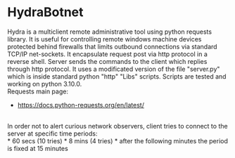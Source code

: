 # HydraBotnet
Hydra is a multiclient remote administrative tool using python requests library. It is useful for controlling remote windows machine devices protected behind firewalls that limits outbound connections via standard TCP/IP net-sockets. It encapsulate request post via http protocol in a reverse shell. Server sends the commands to the client which replies through http protocol. It uses a modificated version of the file "server.py" which is inside standard python "http" "Libs" scripts. Scripts are tested and working on python 3.10.0.
<br>Requests main page:
- https://docs.python-requests.org/en/latest/
<br>
In order not to alert curious network observers, client tries to connect to the server at specific time periods:<br>
* 60 secs (10 tries)
* 8 mins (4 tries)
* after the following minutes the period is fixed at 15 minutes

